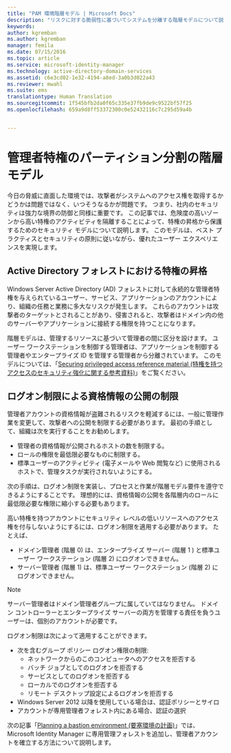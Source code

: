 ```yaml
---
title: "PAM 環境階層モデル | Microsoft Docs"
description: "リスクに対する脆弱性に基づいてシステムを分離する階層モデルについて説明します。"
keywords: 
author: kgremban
ms.author: kgremban
manager: femila
ms.date: 07/15/2016
ms.topic: article
ms.service: microsoft-identity-manager
ms.technology: active-directory-domain-services
ms.assetid: c6e3cd02-1e32-4194-a8ed-3a0b3d022a43
ms.reviewer: mwahl
ms.suite: ems
translationtype: Human Translation
ms.sourcegitcommit: 1f545bfb2da0f65c335e37fb9de9c9522bf57f25
ms.openlocfilehash: 659a9d8ff53372300c0e52432116c7c295d59a4b


---
```


# <a name="tier-model-for-partitioning-administrative-privileges"></a>管理者特権のパーティション分割の階層モデル

今日の脅威に直面した環境では、攻撃者がシステムへのアクセス権を取得するかどうかは問題ではなく、いつそうなるかが問題です。 つまり、社内のセキュリティは強力な境界の防御と同様に重要です。 この記事では、危険度の高いゾーンから高い特権のアクティビティを隔離することによって、特権の昇格から保護するためのセキュリティ モデルについて説明します。 このモデルは、ベスト プラクティスとセキュリティの原則に従いながら、優れたユーザー エクスペリエンスを実現します。

## <a name="elevation-of-privilege-in-active-directory-forests"></a>Active Directory フォレストにおける特権の昇格

Windows Server Active Directory (AD) フォレストに対して永続的な管理者特権を与えられているユーザー、サービス、アプリケーションのアカウントにより、組織の任務と業務に多大なリスクが発生します。 これらのアカウントは攻撃者のターゲットとされることがあり、侵害されると、攻撃者はドメイン内の他のサーバーやアプリケーションに接続する権限を持つことになります。

階層モデルは、管理するリソースに基づいて管理者の間に区分を設けます。 ユーザー ワークステーションを制御する管理者は、アプリケーションを制御する管理者やエンタープライズ ID を管理する管理者から分離されています。 このモデルについては、「[Securing privileged access reference material (特権を持つアクセスのセキュリティ強化に関する参考資料)](http://aka.ms/tiermodel)」をご覧ください。

## <a name="restricting-credential-exposure-with-logon-restrictions"></a>ログオン制限による資格情報の公開の制限

管理者アカウントの資格情報が盗難されるリスクを軽減するには、一般に管理作業を変更して、攻撃者への公開を制限する必要があります。 最初の手順として、組織は次を実行することをお勧めします。

- 管理者の資格情報が公開されるホストの数を制限する。
- ロールの権限を最低限必要なものに制限する。
- 標準ユーザーのアクティビティ (電子メールや Web 閲覧など) に使用されるホストで、管理タスクが実行されないようにする。

次の手順は、ログオン制限を実装し、プロセスと作業が階層モデル要件を遵守できるようにすることです。 理想的には、資格情報の公開を各階層内のロールに最低限必要な権限に縮小する必要もあります。

高い特権を持つアカウントにセキュリティ レベルの低いリソースへのアクセス権を付与しないようにするには、ログオン制限を適用する必要があります。 たとえば、

- ドメイン管理者 (階層 0) は、エンタープライズ サーバー (階層 1 ) と標準ユーザー ワークステーション (階層 2) にログオンできません。
- サーバー管理者 (階層 1) は、標準ユーザー ワークステーション (階層 2) にログオンできません。

>[!NOTE]
> サーバー管理者はドメイン管理者グループに属していてはなりません。 ドメイン コントローラーとエンタープライズ サーバーの両方を管理する責任を負うユーザーは、個別のアカウントが必要です。

ログオン制限は次によって適用することができます。

- 次を含むグループ ポリシー ログオン権限の制限:  
    - ネットワークからのこのコンピュータへのアクセスを拒否する  
    - バッチ ジョブとしてのログオンを拒否する  
    - サービスとしてのログオンを拒否する  
    - ローカルでのログオンを拒否する  
    - リモート デスクトップ設定によるログオンを拒否する  
- Windows Server 2012 以降を使用している場合は、認証ポリシーとサイロ
- アカウントが専用管理者フォレスト内にある場合、認証の選択

次の記事「[Planning a bastion environment (要塞環境の計画)](planning-bastion-environment.md)」では、Microsoft Identity Manager に専用管理フォレストを追加し、管理者アカウントを確立する方法について説明します。



<!--HONumber=Nov16_HO2-->


